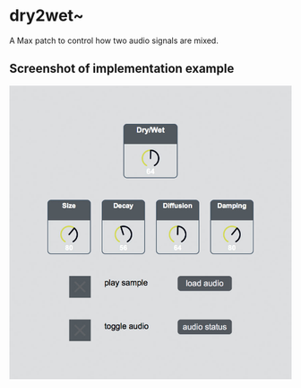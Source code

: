 # dry2wet~

A Max patch to control how two audio signals are mixed.

## Screenshot of implementation example

![image](./example/screenshot.jpg)